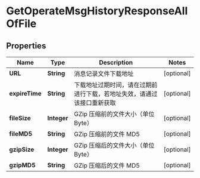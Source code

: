 

# GetOperateMsgHistoryResponseAllOfFile


## Properties

| Name | Type | Description | Notes |
|------------ | ------------- | ------------- | -------------|
|**URL** | **String** | 消息记录文件下载地址 |  [optional] |
|**expireTime** | **String** | 下载地址过期时间，请在过期前进行下载，若地址失效，请通过该接口重新获取 |  [optional] |
|**fileSize** | **Integer** | GZip 压缩前的文件大小（单位 Byte） |  [optional] |
|**fileMD5** | **String** | GZip 压缩前的文件 MD5 |  [optional] |
|**gzipSize** | **Integer** | GZip 压缩后的文件大小（单位 Byte） |  [optional] |
|**gzipMD5** | **String** | GZip 压缩后的文件 MD5 |  [optional] |




